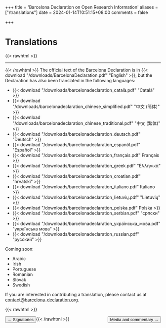 +++
title = 'Barcelona Declaration on Open Research Information'
aliases = ["/translations"]
date = 2024-01-14T10:51:15+08:00
comments = false


+++

# Translations
{{< rawhtml >}}
<hr class="small">
{{< /rawhtml >}}
The official text of the Barcelona Declaration is in {{< download "/downloads/BarcelonaDeclaration.pdf" "English" >}}, but the Declaration has also been translated in the following languages:

* {{< download "/downloads/barcelonadeclaration_català.pdf" "Català" >}}
* {{< download "/downloads/barcelonadeclaration_chinese_simplified.pdf" "中文 (简体)" >}}
* {{< download "/downloads/barcelonadeclaration_chinese_traditional.pdf" "中文 (繁体)" >}}
* {{< download "/downloads/barcelonadeclaration_deutsch.pdf" "Deutsch" >}}
* {{< download "/downloads/barcelonadeclaration_espanõl.pdf" "Español" >}}
* {{< download "/downloads/barcelonadeclaration_français.pdf"  Français >}}
* {{< download "/downloads/barcelonadeclaration_greek.pdf"  "Ελληνικά" >}}
* {{< download "/downloads/barcelonadeclaration_croatian.pdf" "hrvatski" >}}
* {{< download "/downloads/barcelonadeclaration_italiano.pdf" Italiano >}}
* {{< download "/downloads/barcelonadeclaration_lietuvių.pdf" "Lietuvių" >}}
* {{< download "/downloads/barcelonadeclaration_polska.pdf" Polska >}}
* {{< download "/downloads/barcelonadeclaration_serbian.pdf" "српски" >}}
* {{< download "/downloads/barcelonadeclaration_українська_мова.pdf" "українська мова" >}}
* {{< download "/downloads/barcelonadeclaration_russian.pdf" "русский" >}}

Coming soon:
* Arabic
* Irish
* Portuguese
* Romanian
* Slovak
* Swedish


If you are interested in contributing a translation, please contact us at [contact@barcelona-declaration.org](mailto:contact@barcelona-declaration.org).


{{< rawhtml >}}

<button style="float:left" onclick="document.location='/signatories'">&larr; Signatories</button> 

<button style="float:right" onclick="document.location='/media'">Media and commentary &rarr;</button> 

{{< /rawhtml >}}
